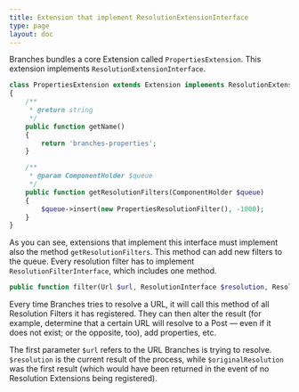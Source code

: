 ```yaml
---
title: Extension that implement ResolutionExtensionInterface
type: page
layout: doc
---
```


Branches bundles a core Extension called `PropertiesExtension`.
This extension implements `ResolutionExtensionInterface`. 

```php
class PropertiesExtension extends Extension implements ResolutionExtensionInterface
{
    /**
     * @return string
     */
    public function getName()
    {
        return 'branches-properties';
    }

    /**
     * @param ComponentHolder $queue
     */
    public function getResolutionFilters(ComponentHolder $queue)
    {
        $queue->insert(new PropertiesResolutionFilter(), -1000);
    }
}
```

As you can see, extensions that implement this interface must implement also the method
`getResolutionFilters`. This method can add new filters to the queue. Every resolution
filter has to implement `ResolutionFilterInterface`, which includes one method.

```php
public function filter(Url $url, ResolutionInterface $resolution, ResolutionInterface $originalResolution);
```

Every time Branches tries to resolve a URL, it will call this method of all Resolution Filters
it has registered. They can then alter the result (for example, determine that a certain
URL will resolve to a Post &mdash; even if it does not exist; or the opposite, too), add properties, etc.

The first parameter `$url` refers to the URL Branches is trying to resolve. `$resolution` is 
the current result of the process, while `$originalResolution` was the first result (which
would have been returned in the event of no Resolution Extensions being registered). 
